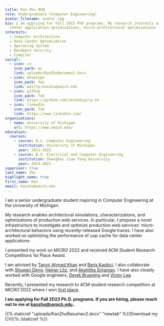 ```yaml
---
title: Kan Zhu 朱侃
role: Undergraduate (Computer Engineering)
avatar_filename: avatar.jpg
bio: I am applying for Fall 2023 PhD programs. My research interests are data
  center application optimizations, micro-architectural optimizations
interests:
  - Computer Architecture
  - Data Center Optimization
  - Operating System
  - Hardware Security
  - Compiler
social:
  - icon: cv
    icon_pack: ai
    link: uploads/KanZhuResumev2.docx
  - icon: envelope
    icon_pack: fas
    link: mailto:kanzhu@umich.edu
  - icon: github
    icon_pack: fab
    link: https://github.com/serendipity-zk
  - icon: linkedin
    icon_pack: fab
    link: https://www.linkedin.com/
organizations:
  - name: University of Michigan
    url: https://www.umich.edu/
education:
  courses:
    - course: B.S. Computer Engineering
      institution: University of Michigan
      year: 2021-2023
    - course: B.S. Electrical and Computer Engineering
      institution: Shanghai Jiao Tong University
      year: 2019-2021
superuser: true
last_name: Zhu
highlight_name: true
first_name: Kan
email: kanzhu@umich.edu
---
```

I am a senior undergraduate student majoring in Computer Engineering at the University of Michigan. 
<!-- My research interests are data center application optimizations and microarchitecture optimizations. I am also interested in Accelerators, Compliers and Operating Systems. -->


My research enables architectural simulations, characterizations, and optimizations of production web services. In particular, I propose a novel infrastructure to investigate and optimize production web services' micro-architectural behaviors using recently-released Google traces. I have also worked on optimizing the performance of uop cache for data center applications.

I presented my work on MICRO 2022 and received ACM Student Research Competitions 1st Place Award.

I am advised by [Tanvir Ahmed Khan](https://web.eecs.umich.edu/~takh/) and [Baris Kasikci](https://web.eecs.umich.edu/~barisk/). I also collaborate with [Shuwen Deng](https://caslab.csl.yale.edu/~shuwen/), [Heiner Litz](https://people.ucsc.edu/~hlitz/), and [Akshitha Sriraman](https://akshithasriraman.eecs.umich.edu/). I have also closely worked with Google engineers, [Derek Bruening](https://research.google/people/author58045/) and [Victor Lee](https://www.linkedin.com/in/victor-lee-b980781/).

Recently, I presented my research to ACM student research competition at MICRO'2022 where I won [first place](https://twitter.com/takhandipu/status/1577813886312620032).

**I am applying for Fall 2023 Ph.D. programs. If you are hiring, please reach out to me at kanzhu@umich.edu.**.

{{% staticref "uploads/KanZhuResumev2.docx" "newtab" %}}Download my CV{{% /staticref %}}
